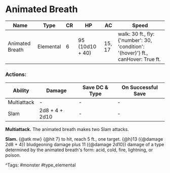 # Animated Breath

| Name | Type | CR | HP | AC | Speed |
|------|------|----|----|----|-------|
| Animated Breath | Elemental | 6 | 95 (10d10 + 40) | 15, 17 | walk: 30 ft., fly: {'number': 30, 'condition': '(hover)'} ft., canHover: True ft. |

### Actions:

| Ability | Damage | Save DC & Type | On Successful Save |
|---------|--------|----------------|--------------------|
| Multiattack | - | - | - |
| Slam | 2d8 + 4 + 2d10 | - | - |


**Multiattack.** The animated breath makes two Slam attacks.

**Slam.** {@atk mw} {@hit 7} to hit, reach 5 ft., one target. {@h}13 ({@damage 2d8 + 4}) bludgeoning damage plus 11 ({@damage 2d10}) damage of a type determined by the animated breath's form: acid, cold, fire, lightning, or poison.

^Tags: #monster #type_elemental